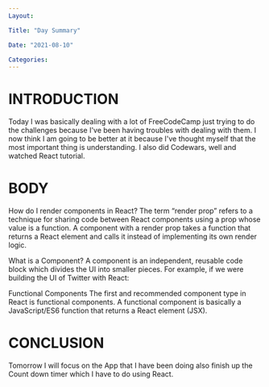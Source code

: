 ```yaml
---
Layout:

Title: "Day Summary"

Date: "2021-08-10"

Categories:
---
```


# INTRODUCTION
Today I was basically dealing with a lot of FreeCodeCamp just trying to do the challenges because I've been having troubles with dealing with them. I now think I am going to be better at it because I've thought myself that the most important thing is understanding. I also did Codewars, well and watched React tutorial.


# BODY
How do I render components in React?
The term “render prop” refers to a technique for sharing code between React components using a prop whose value is a function. A component with a render prop takes a function that returns a React element and calls it instead of implementing its own render logic.

What is a Component?
A component is an independent, reusable code block which divides the UI into smaller pieces. For example, if we were building the UI of Twitter with React:

Functional Components
The first and recommended component type in React is functional components. A functional component is basically a JavaScript/ES6 function that returns a React element (JSX). 

# CONCLUSION
Tomorrow I will focus on the App that I have been doing also finish up the Count down timer which I have to do using React.





